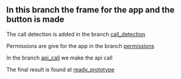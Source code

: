## In this branch the frame for the app and the button is made

The call detection is added in the branch [call_detection](https://github.com/jarvisenlaura/RND-React-Native-CallerID/tree/call_detection)

Permissions are give for the app in the branch [permissions](https://github.com/jarvisenlaura/RND-React-Native-CallerID/tree/permissions)

In the branch [api_call](https://github.com/jarvisenlaura/RND-React-Native-CallerID/tree/api_call) we make the api call

The final result is found at [ready_prototype](https://github.com/jarvisenlaura/RND-React-Native-CallerID/tree/ready_prototype)

